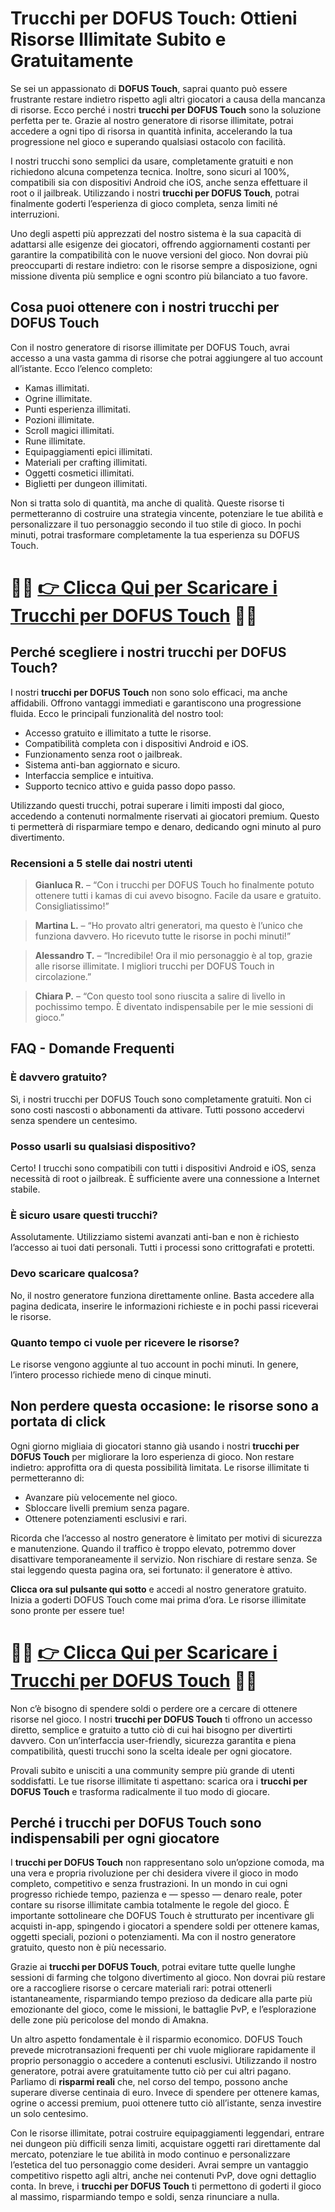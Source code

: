 <h1>Trucchi per DOFUS Touch: Ottieni Risorse Illimitate Subito e Gratuitamente</h1>

<p>Se sei un appassionato di <strong>DOFUS Touch</strong>, saprai quanto può essere frustrante restare indietro rispetto agli altri giocatori a causa della mancanza di risorse. Ecco perché i nostri <strong>trucchi per DOFUS Touch</strong> sono la soluzione perfetta per te. Grazie al nostro generatore di risorse illimitate, potrai accedere a ogni tipo di risorsa in quantità infinita, accelerando la tua progressione nel gioco e superando qualsiasi ostacolo con facilità.</p>

<p>I nostri trucchi sono semplici da usare, completamente gratuiti e non richiedono alcuna competenza tecnica. Inoltre, sono sicuri al 100%, compatibili sia con dispositivi Android che iOS, anche senza effettuare il root o il jailbreak. Utilizzando i nostri <strong>trucchi per DOFUS Touch</strong>, potrai finalmente goderti l’esperienza di gioco completa, senza limiti né interruzioni.</p>

<p>Uno degli aspetti più apprezzati del nostro sistema è la sua capacità di adattarsi alle esigenze dei giocatori, offrendo aggiornamenti costanti per garantire la compatibilità con le nuove versioni del gioco. Non dovrai più preoccuparti di restare indietro: con le risorse sempre a disposizione, ogni missione diventa più semplice e ogni scontro più bilanciato a tuo favore.</p>

<h2>Cosa puoi ottenere con i nostri trucchi per DOFUS Touch</h2>

<p>Con il nostro generatore di risorse illimitate per DOFUS Touch, avrai accesso a una vasta gamma di risorse che potrai aggiungere al tuo account all’istante. Ecco l’elenco completo:</p>

<ul>
  <li>Kamas illimitati.</li>
  <li>Ogrine illimitate.</li>
  <li>Punti esperienza illimitati.</li>
  <li>Pozioni illimitate.</li>
  <li>Scroll magici illimitati.</li>
  <li>Rune illimitate.</li>
  <li>Equipaggiamenti epici illimitati.</li>
  <li>Materiali per crafting illimitati.</li>
  <li>Oggetti cosmetici illimitati.</li>
  <li>Biglietti per dungeon illimitati.</li>
</ul>

<p>Non si tratta solo di quantità, ma anche di qualità. Queste risorse ti permetteranno di costruire una strategia vincente, potenziare le tue abilità e personalizzare il tuo personaggio secondo il tuo stile di gioco. In pochi minuti, potrai trasformare completamente la tua esperienza su DOFUS Touch.</p>

# 🔴🔴 **[👉 Clicca Qui per Scaricare i Trucchi per DOFUS Touch](https://tinyurl.com/ludorando)** 🔴🔴

<h2>Perché scegliere i nostri trucchi per DOFUS Touch?</h2>

<p>I nostri <strong>trucchi per DOFUS Touch</strong> non sono solo efficaci, ma anche affidabili. Offrono vantaggi immediati e garantiscono una progressione fluida. Ecco le principali funzionalità del nostro tool:</p>

<ul>
  <li>Accesso gratuito e illimitato a tutte le risorse.</li>
  <li>Compatibilità completa con i dispositivi Android e iOS.</li>
  <li>Funzionamento senza root o jailbreak.</li>
  <li>Sistema anti-ban aggiornato e sicuro.</li>
  <li>Interfaccia semplice e intuitiva.</li>
  <li>Supporto tecnico attivo e guida passo dopo passo.</li>
</ul>

<p>Utilizzando questi trucchi, potrai superare i limiti imposti dal gioco, accedendo a contenuti normalmente riservati ai giocatori premium. Questo ti permetterà di risparmiare tempo e denaro, dedicando ogni minuto al puro divertimento.</p>

<h3>Recensioni a 5 stelle dai nostri utenti</h3>

<blockquote>
  <p><strong>Gianluca R.</strong> – “Con i trucchi per DOFUS Touch ho finalmente potuto ottenere tutti i kamas di cui avevo bisogno. Facile da usare e gratuito. Consigliatissimo!”</p>
</blockquote>

<blockquote>
  <p><strong>Martina L.</strong> – “Ho provato altri generatori, ma questo è l’unico che funziona davvero. Ho ricevuto tutte le risorse in pochi minuti!”</p>
</blockquote>

<blockquote>
  <p><strong>Alessandro T.</strong> – “Incredibile! Ora il mio personaggio è al top, grazie alle risorse illimitate. I migliori trucchi per DOFUS Touch in circolazione.”</p>
</blockquote>

<blockquote>
  <p><strong>Chiara P.</strong> – “Con questo tool sono riuscita a salire di livello in pochissimo tempo. È diventato indispensabile per le mie sessioni di gioco.”</p>
</blockquote>

<h2>FAQ - Domande Frequenti</h2>

<h3>È davvero gratuito?</h3>
<p>Sì, i nostri trucchi per DOFUS Touch sono completamente gratuiti. Non ci sono costi nascosti o abbonamenti da attivare. Tutti possono accedervi senza spendere un centesimo.</p>

<h3>Posso usarli su qualsiasi dispositivo?</h3>
<p>Certo! I trucchi sono compatibili con tutti i dispositivi Android e iOS, senza necessità di root o jailbreak. È sufficiente avere una connessione a Internet stabile.</p>

<h3>È sicuro usare questi trucchi?</h3>
<p>Assolutamente. Utilizziamo sistemi avanzati anti-ban e non è richiesto l’accesso ai tuoi dati personali. Tutti i processi sono crittografati e protetti.</p>

<h3>Devo scaricare qualcosa?</h3>
<p>No, il nostro generatore funziona direttamente online. Basta accedere alla pagina dedicata, inserire le informazioni richieste e in pochi passi riceverai le risorse.</p>

<h3>Quanto tempo ci vuole per ricevere le risorse?</h3>
<p>Le risorse vengono aggiunte al tuo account in pochi minuti. In genere, l’intero processo richiede meno di cinque minuti.</p>

<h2>Non perdere questa occasione: le risorse sono a portata di click</h2>

<p>Ogni giorno migliaia di giocatori stanno già usando i nostri <strong>trucchi per DOFUS Touch</strong> per migliorare la loro esperienza di gioco. Non restare indietro: approfitta ora di questa possibilità limitata. Le risorse illimitate ti permetteranno di:</p>

<ul>
  <li>Avanzare più velocemente nel gioco.</li>
  <li>Sbloccare livelli premium senza pagare.</li>
  <li>Ottenere potenziamenti esclusivi e rari.</li>
</ul>

<p>Ricorda che l’accesso al nostro generatore è limitato per motivi di sicurezza e manutenzione. Quando il traffico è troppo elevato, potremmo dover disattivare temporaneamente il servizio. Non rischiare di restare senza. Se stai leggendo questa pagina ora, sei fortunato: il generatore è attivo.</p>

<p><strong>Clicca ora sul pulsante qui sotto</strong> e accedi al nostro generatore gratuito. Inizia a goderti DOFUS Touch come mai prima d’ora. Le risorse illimitate sono pronte per essere tue!</p>

# 🔴🔴 **[👉 Clicca Qui per Scaricare i Trucchi per DOFUS Touch](https://tinyurl.com/ludorando)** 🔴🔴

<p>Non c’è bisogno di spendere soldi o perdere ore a cercare di ottenere risorse nel gioco. I nostri <strong>trucchi per DOFUS Touch</strong> ti offrono un accesso diretto, semplice e gratuito a tutto ciò di cui hai bisogno per divertirti davvero. Con un’interfaccia user-friendly, sicurezza garantita e piena compatibilità, questi trucchi sono la scelta ideale per ogni giocatore.</p>

<p>Provali subito e unisciti a una community sempre più grande di utenti soddisfatti. Le tue risorse illimitate ti aspettano: scarica ora i <strong>trucchi per DOFUS Touch</strong> e trasforma radicalmente il tuo modo di giocare.</p>

<h2>Perché i trucchi per DOFUS Touch sono indispensabili per ogni giocatore</h2>

<p>I <strong>trucchi per DOFUS Touch</strong> non rappresentano solo un’opzione comoda, ma una vera e propria rivoluzione per chi desidera vivere il gioco in modo completo, competitivo e senza frustrazioni. In un mondo in cui ogni progresso richiede tempo, pazienza e — spesso — denaro reale, poter contare su risorse illimitate cambia totalmente le regole del gioco. È importante sottolineare che DOFUS Touch è strutturato per incentivare gli acquisti in-app, spingendo i giocatori a spendere soldi per ottenere kamas, oggetti speciali, pozioni o potenziamenti. Ma con il nostro generatore gratuito, questo non è più necessario.</p>

<p>Grazie ai <strong>trucchi per DOFUS Touch</strong>, potrai evitare tutte quelle lunghe sessioni di farming che tolgono divertimento al gioco. Non dovrai più restare ore a raccogliere risorse o cercare materiali rari: potrai ottenerli istantaneamente, risparmiando tempo prezioso da dedicare alla parte più emozionante del gioco, come le missioni, le battaglie PvP, e l’esplorazione delle zone più pericolose del mondo di Amakna.</p>

<p>Un altro aspetto fondamentale è il risparmio economico. DOFUS Touch prevede microtransazioni frequenti per chi vuole migliorare rapidamente il proprio personaggio o accedere a contenuti esclusivi. Utilizzando il nostro generatore, potrai avere gratuitamente tutto ciò per cui altri pagano. Parliamo di <strong>risparmi reali</strong> che, nel corso del tempo, possono anche superare diverse centinaia di euro. Invece di spendere per ottenere kamas, ogrine o accessi premium, puoi ottenere tutto ciò all’istante, senza investire un solo centesimo.</p>

<p>Con le risorse illimitate, potrai costruire equipaggiamenti leggendari, entrare nei dungeon più difficili senza limiti, acquistare oggetti rari direttamente dal mercato, potenziare le tue abilità in modo continuo e personalizzare l’estetica del tuo personaggio come desideri. Avrai sempre un vantaggio competitivo rispetto agli altri, anche nei contenuti PvP, dove ogni dettaglio conta. In breve, i <strong>trucchi per DOFUS Touch</strong> ti permettono di goderti il gioco al massimo, risparmiando tempo e soldi, senza rinunciare a nulla.</p>
